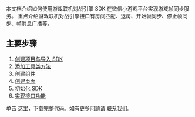 本文档介绍如何使用游戏联机对战引擎 SDK 在微信小游戏平台实现游戏帧同步服务。
重点介绍游戏联机对战引擎接口有房间匹配、退房、开始帧同步、停止帧同步、帧消息广播等。

## 主要步骤
1. [创建项目与导入 SDK](https://cloud.tencent.com/document/product/1038/33532)
2. [添加工具类方法](https://cloud.tencent.com/document/product/1038/33533)
3. [创建组件](https://cloud.tencent.com/document/product/1038/33534)
4. [创建页面](https://cloud.tencent.com/document/product/1038/33535)
5. [ 初始化 SDK](https://cloud.tencent.com/document/product/1038/33536)
6. [实现接口功能](https://cloud.tencent.com/document/product/1038/33537)


单击 [这里](https://mgobe-1258556906.cos.ap-shanghai.myqcloud.com/HelloWorld.zip)，下载完整代码。如有更多问题请 [联系我们](https://cloud.tencent.com/document/product/1038/33359)。


